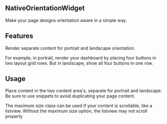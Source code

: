 ## NativeOrientationWidget
Make your page designs orientation aware in a simple way.

## Features
Render separate content for portrait and landscape orientation.

For example, in portrait, render your dashboard by placing four buttons in two layout grid rows. But in landscape, show all four buttons in one row.

## Usage
Place content in the two content area's, separate for portrait and landscape. Be sure to use snippets to avoid duplicating your page content.

The maximum size class can be used if your content is scrollable, like a listview. Without the maximum size option, the listview may not scroll properly


